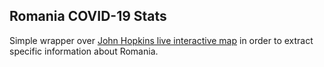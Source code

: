## Romania COVID-19 Stats

Simple wrapper over [John Hopkins live interactive map](https://gisanddata.maps.arcgis.com/apps/opsdashboard/index.html#/bda7594740fd40299423467b48e9ecf6) in order to extract specific information about Romania.


